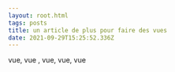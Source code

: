 ```yaml
---
layout: root.html
tags: posts
title: un article de plus pour faire des vues
date: 2021-09-29T15:25:52.336Z
---
```

vue, vue , vue, vue, vue